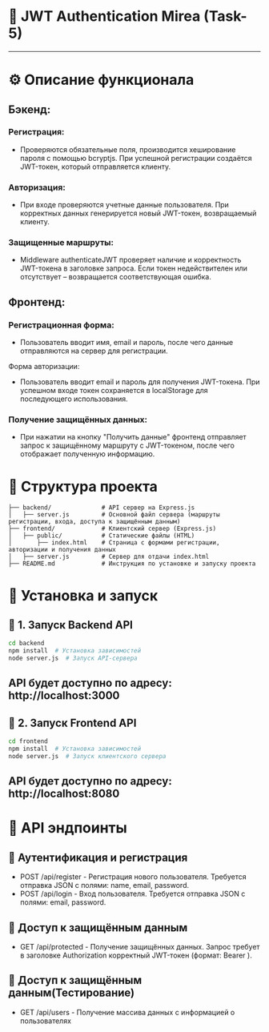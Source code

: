 # 🔐 JWT Authentication Mirea (Task-5)

---

# ⚙️ Описание функционала
## Бэкенд:
### Регистрация:
* Проверяются обязательные поля, производится хеширование пароля с помощью bcryptjs. При успешной регистрации создаётся JWT-токен, который отправляется клиенту.

### Авторизация:
* При входе проверяются учетные данные пользователя. При корректных данных генерируется новый JWT-токен, возвращаемый клиенту.

### Защищенные маршруты:
* Middleware authenticateJWT проверяет наличие и корректность JWT-токена в заголовке запроса. Если токен недействителен или отсутствует – возвращается соответствующая ошибка.

## Фронтенд:
### Регистрационная форма:
* Пользователь вводит имя, email и пароль, после чего данные отправляются на сервер для регистрации.

Форма авторизации:
* Пользователь вводит email и пароль для получения JWT-токена. При успешном входе токен сохраняется в localStorage для последующего использования.

### Получение защищённых данных:
* При нажатии на кнопку "Получить данные" фронтенд отправляет запрос к защищённому маршруту с JWT-токеном, после чего отображает полученную информацию.

# 📁 Структура проекта
```plaintext
├── backend/              # API сервер на Express.js
│   ├── server.js         # Основной файл сервера (маршруты регистрации, входа, доступа к защищённым данным)
├── frontend/             # Клиентский сервер (Express.js)
│   ├── public/           # Статические файлы (HTML)
│       ├── index.html    # Страница с формами регистрации, авторизации и получения данных
│   ├── server.js         # Сервер для отдачи index.html
├── README.md             # Инструкция по установке и запуску проекта
```

# 🚀 Установка и запуск

## 🔧 1. Запуск Backend API
```sh
cd backend
npm install  # Установка зависимостей
node server.js  # Запуск API-сервера
```
## API будет доступно по адресу: http://localhost:3000

## 🔧 2. Запуск Frontend API
```sh
cd frontend
npm install  # Установка зависимостей
node server.js  # Запуск клиентского сервера
```
## API будет доступно по адресу: http://localhost:8080


# 📌 API эндпоинты
## 🔹 Аутентификация и регистрация
   * POST /api/register - Регистрация нового пользователя. Требуется отправка JSON с полями: name, email, password.
   * POST /api/login - Вход пользователя. Требуется отправка JSON с полями: email, password.

## 🔹 Доступ к защищённым данным
   * GET /api/protected - Получение защищённых данных. Запрос требует в заголовке Authorization корректный JWT-токен (формат: Bearer <token>).

## 🔹 Доступ к защищённым данным(Тестирование)
   * GET /api/users - Получение массива данных с информацией о пользователях
